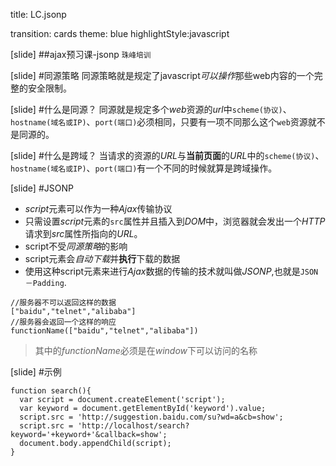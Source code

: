 title: LC.jsonp

transition: cards
theme: blue
highlightStyle:javascript

[slide]
##ajax预习课-jsonp
<small>珠峰培训</small>

[slide]
#同源策略
同源策略就是规定了javascript*可以操作*那些web内容的一个完整的安全限制。

[slide]
#什么是同源？
同源就是规定多个*web*资源的*url*中`scheme(协议)`、`hostname(域名或IP)`、`port(端口)`必须相同，只要有一项不同那么这个`web`资源就不是同源的。

[slide]
#什么是跨域？
当请求的资源的*URL*与**当前页面**的*URL*中的`scheme(协议)`、`hostname(域名或IP)`、`port(端口)`有一个不同的时候就算是跨域操作。

[slide]
#JSONP
* *script*元素可以作为一种*Ajax*传输协议
* 只需设置*script*元素的`src`属性并且插入到*DOM*中，浏览器就会发出一个*HTTP*请求到*src*属性所指向的*URL*。
* script不受*同源策略*的影响
* script元素会*自动下载*并**执行**下载的数据
* 使用这种script元素来进行*Ajax*数据的传输的技术就叫做*JSONP*,也就是`JSON－Padding`.
```
//服务器不可以返回这样的数据
["baidu","telnet","alibaba"]
//服务器会返回一个这样的响应
functionName(["baidu","telnet","alibaba"])
```
> 其中的*functionName*必须是在*window*下可以访问的名称

[slide]
#示例
```
function search(){
  var script = document.createElement('script');
  var keyword = document.getElementById('keyword').value;
  script.src = 'http://suggestion.baidu.com/su?wd=a&cb=show';
  script.src = 'http://localhost/search?keyword='+keyword+'&callback=show';
  document.body.appendChild(script);
}
```





